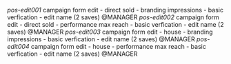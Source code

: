 *pos-edit001* campaign form edit - direct sold - branding impressions - basic verfication - edit name (2 saves) @MANAGER
*pos-edit002* campaign form edit - direct sold - performance max reach - basic verfication - edit name (2 saves) @MANAGER
*pos-edit003* campaign form edit - house - branding impressions - basic verfication - edit name (2 saves) @MANAGER
*pos-edit004* campaign form edit - house - performance max reach - basic verfication - edit name (2 saves) @MANAGER